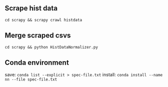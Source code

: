 ## Scrape hist data
`cd scrapy && scrapy crawl histdata`

## Merge scraped csvs
`cd scrapy && python HistDataNormalizer.py`

## Conda environment
save: `conda list --explicit > spec-file.txt`
install: `conda install --name nn --file spec-file.txt`